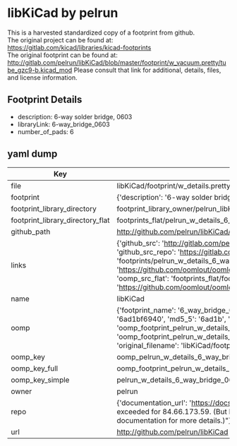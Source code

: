 # libKiCad by pelrun  
This is a harvested standardized copy of a footprint from github.  
The original project can be found at:  
https://gitlab.com/kicad/libraries/kicad-footprints  
The original footprint can be found at:
http://gitlab.com/pelrun/libKiCad/blob/master/footprint/w_vacuum.pretty/tube_gzc9-b.kicad_mod
Please consult that link for additional, details, files, and license information.  
## Footprint Details
* description: 6-way solder bridge, 0603  
* libraryLink: 6-way_bridge_0603  
* number_of_pads: 6  
## yaml dump  
| Key | Value |  
| --- | --- |  
| file | libKiCad/footprint/w_details.pretty/6-way_bridge_0603.kicad_mod |  
| footprint | {'description': '6-way solder bridge, 0603', 'libraryLink': '6-way_bridge_0603', 'number_of_pads': 6} |  
| footprint_library_directory | footprint_library_owner/pelrun_libKiCad |  
| footprint_library_directory_flat | footprints_flat/pelrun_w_details_6_way_bridge_0603/working |  
| github_path | http://github.com/pelrun/libKiCad/blob/master/footprint/w_details.pretty/6-way_bridge_0603.kicad_mod |  
| links | {'github_src': 'http://gitlab.com/pelrun/libKiCad/blob/master/footprint/w_vacuum.pretty/tube_gzc9-b.kicad_mod', 'github_src_repo': 'https://gitlab.com/kicad/libraries/kicad-footprints', 'oomp_bot': 'footprints/pelrun_w_details_6_way_bridge_0603/working', 'oomp_bot_github': 'https://github.com/oomlout/oomlout_oomp_footprint_bot/tree/main/footprints/pelrun_w_details_6_way_bridge_0603/working', 'oomp_src_flat': 'footprints_flat/footprints_flat/pelrun_w_details_6_way_bridge_0603/working', 'oomp_src_flat_github': 'https://github.com/oomlout/oomlout_oomp_footprint_src/tree/main/footprints_flat/pelrun_w_details_6_way_bridge_0603/working'} |  
| name | libKiCad |  
| oomp | {'footprint_name': '6_way_bridge_0603', 'library_name': 'w_details', 'md5': '6ad1bf6940fb69f670dbd12c5e46f2ee', 'md5_10': '6ad1bf6940', 'md5_5': '6ad1b', 'md5_6': '6ad1bf', 'oomp_key': 'oomp_pelrun_w_details_6_way_bridge_0603', 'oomp_key_extra': 'oomp_footprint_pelrun_w_details_6_way_bridge_0603', 'oomp_key_full': 'oomp_footprint_pelrun_w_details_6_way_bridge_0603_6ad1bf', 'oomp_key_simple': 'pelrun_w_details_6_way_bridge_0603', 'original_filename': 'libKiCad/footprint/w_details.pretty/6-way_bridge_0603.kicad_mod', 'owner_name': 'pelrun'} |  
| oomp_key | oomp_pelrun_w_details_6_way_bridge_0603 |  
| oomp_key_full | oomp_footprint_pelrun_w_details_6_way_bridge_0603 |  
| oomp_key_simple | pelrun_w_details_6_way_bridge_0603 |  
| owner | pelrun |  
| repo | {'documentation_url': 'https://docs.github.com/rest/overview/resources-in-the-rest-api#rate-limiting', 'message': "API rate limit exceeded for 84.66.173.59. (But here's the good news: Authenticated requests get a higher rate limit. Check out the documentation for more details.)"} |  
| url | http://github.com/pelrun/libKiCad |  

